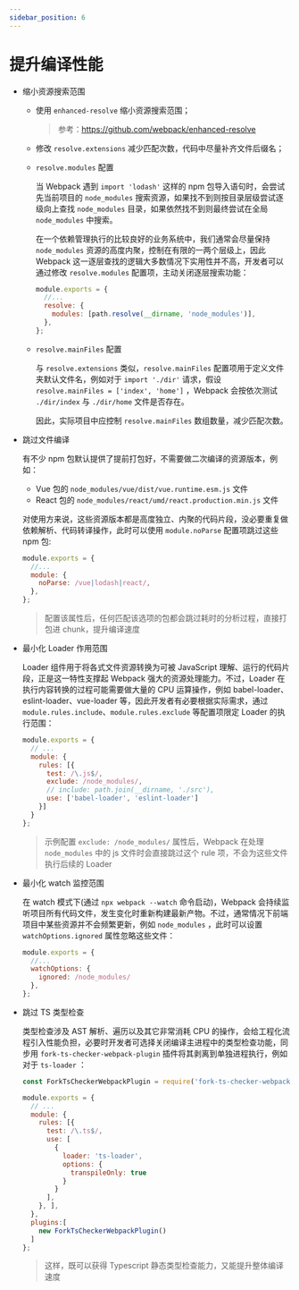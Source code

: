 ```yaml
---
sidebar_position: 6
---
```


# 提升编译性能

- 缩小资源搜索范围

  - 使用 `enhanced-resolve` 缩小资源搜索范围；

    > 参考：https://github.com/webpack/enhanced-resolve

  - 修改 `resolve.extensions` 减少匹配次数，代码中尽量补齐文件后缀名；
  - `resolve.modules` 配置

    当 Webpack 遇到 `import 'lodash'` 这样的 npm 包导入语句时，会尝试先当前项目的 `node_modules` 搜索资源，如果找不到则按目录层级尝试逐级向上查找 `node_modules` 目录，如果依然找不到则最终尝试在全局 `node_modules` 中搜索。

    在一个依赖管理执行的比较良好的业务系统中，我们通常会尽量保持 `node_modules` 资源的高度内聚，控制在有限的一两个层级上，因此 Webpack 这一逐层查找的逻辑大多数情况下实用性并不高，开发者可以通过修改 `resolve.modules` 配置项，主动关闭逐层搜索功能：

    ```js
    module.exports = {
      //...
      resolve: {
        modules: [path.resolve(__dirname, 'node_modules')],
      },
    };
    ```

  - `resolve.mainFiles` 配置

    与 `resolve.extensions` 类似，`resolve.mainFiles` 配置项用于定义文件夹默认文件名，例如对于 `import './dir'` 请求，假设 `resolve.mainFiles = ['index', 'home']` ，Webpack 会按依次测试 `./dir/index` 与 `./dir/home` 文件是否存在。

    因此，实际项目中应控制 `resolve.mainFiles` 数组数量，减少匹配次数。

- 跳过文件编译
  
  有不少 npm 包默认提供了提前打包好，不需要做二次编译的资源版本，例如：

  - Vue 包的 `node_modules/vue/dist/vue.runtime.esm.js` 文件
  - React 包的 `node_modules/react/umd/react.production.min.js` 文件

  对使用方来说，这些资源版本都是高度独立、内聚的代码片段，没必要重复做依赖解析、代码转译操作，此时可以使用 `module.noParse` 配置项跳过这些 npm 包:

  ```js
  module.exports = {
    //...
    module: {
      noParse: /vue|lodash|react/,
    },
  };
  ```

  > 配置该属性后，任何匹配该选项的包都会跳过耗时的分析过程，直接打包进 chunk，提升编译速度

- 最小化 Loader 作用范围
  
  Loader 组件用于将各式文件资源转换为可被 JavaScript 理解、运行的代码片段，正是这一特性支撑起 Webpack 强大的资源处理能力。不过，Loader 在执行内容转换的过程可能需要做大量的 CPU 运算操作，例如 babel-loader、eslint-loader、vue-loader 等，因此开发者有必要根据实际需求，通过 `module.rules.include`、`module.rules.exclude` 等配置项限定 Loader 的执行范围：
  
  ```js
  module.exports = {
    // ...
    module: {
      rules: [{
        test: /\.js$/,
        exclude: /node_modules/,
        // include: path.join(__dirname, './src'),
        use: ['babel-loader', 'eslint-loader']
      }]
    }
  };
  ```
  
  > 示例配置 `exclude: /node_modules/` 属性后，Webpack 在处理 `node_modules` 中的 js 文件时会直接跳过这个 rule 项，不会为这些文件执行后续的 Loader

- 最小化 watch 监控范围
  
  在 watch 模式下(通过 `npx webpack --watch` 命令启动)，Webpack 会持续监听项目所有代码文件，发生变化时重新构建最新产物。不过，通常情况下前端项目中某些资源并不会频繁更新，例如 `node_modules` ，此时可以设置 `watchOptions.ignored` 属性忽略这些文件：
  
  ```js
  module.exports = {
    //...
    watchOptions: {
      ignored: /node_modules/
    },
  };
  ```
- 跳过 TS 类型检查
  
  类型检查涉及 AST 解析、遍历以及其它非常消耗 CPU 的操作，会给工程化流程引入性能负担，必要时开发者可选择关闭编译主进程中的类型检查功能，同步用 `fork-ts-checker-webpack-plugin` 插件将其剥离到单独进程执行，例如对于 `ts-loader` ：
  
  ```js
  const ForkTsCheckerWebpackPlugin = require('fork-ts-checker-webpack-plugin');
  
  module.exports = {
    // ...
    module: {
      rules: [{
        test: /\.ts$/,
        use: [
          {
            loader: 'ts-loader',
            options: {
              transpileOnly: true
            }
          }
        ],
      }, ],
    },
    plugins:[
      new ForkTsCheckerWebpackPlugin()
    ]
  };
  ```
  
  > 这样，既可以获得 Typescript 静态类型检查能力，又能提升整体编译速度